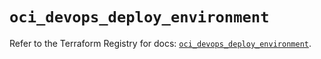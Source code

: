 # `oci_devops_deploy_environment`

Refer to the Terraform Registry for docs: [`oci_devops_deploy_environment`](https://registry.terraform.io/providers/oracle/oci/6.18.0/docs/resources/devops_deploy_environment).
